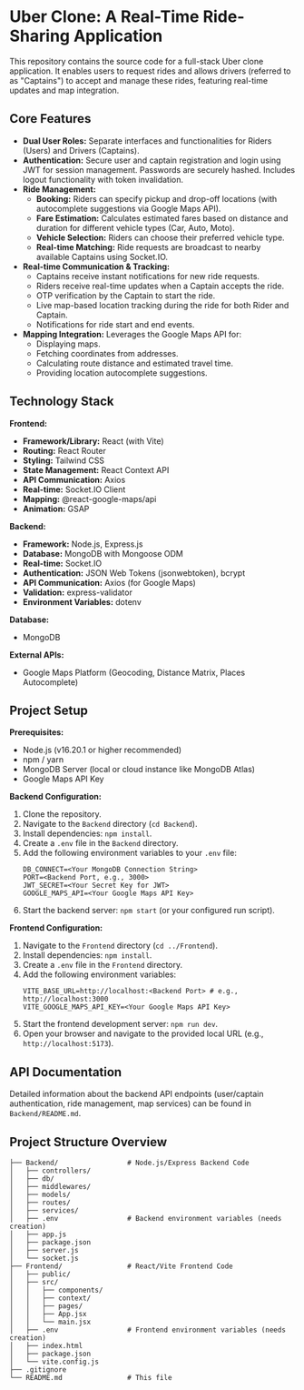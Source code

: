# Uber Clone: A Real-Time Ride-Sharing Application

This repository contains the source code for a full-stack Uber clone application. It enables users to request rides and allows drivers (referred to as "Captains") to accept and manage these rides, featuring real-time updates and map integration.

## Core Features

* **Dual User Roles:** Separate interfaces and functionalities for Riders (Users) and Drivers (Captains).
* **Authentication:** Secure user and captain registration and login using JWT for session management. Passwords are securely hashed. Includes logout functionality with token invalidation.
* **Ride Management:**
    * **Booking:** Riders can specify pickup and drop-off locations (with autocomplete suggestions via Google Maps API).
    * **Fare Estimation:** Calculates estimated fares based on distance and duration for different vehicle types (Car, Auto, Moto).
    * **Vehicle Selection:** Riders can choose their preferred vehicle type.
    * **Real-time Matching:** Ride requests are broadcast to nearby available Captains using Socket.IO.
* **Real-time Communication & Tracking:**
    * Captains receive instant notifications for new ride requests.
    * Riders receive real-time updates when a Captain accepts the ride.
    * OTP verification by the Captain to start the ride.
    * Live map-based location tracking during the ride for both Rider and Captain.
    * Notifications for ride start and end events.
* **Mapping Integration:** Leverages the Google Maps API for:
    * Displaying maps.
    * Fetching coordinates from addresses.
    * Calculating route distance and estimated travel time.
    * Providing location autocomplete suggestions.

## Technology Stack

**Frontend:**

* **Framework/Library:** React (with Vite)
* **Routing:** React Router
* **Styling:** Tailwind CSS
* **State Management:** React Context API
* **API Communication:** Axios
* **Real-time:** Socket.IO Client
* **Mapping:** @react-google-maps/api
* **Animation:** GSAP

**Backend:**

* **Framework:** Node.js, Express.js
* **Database:** MongoDB with Mongoose ODM
* **Real-time:** Socket.IO
* **Authentication:** JSON Web Tokens (jsonwebtoken), bcrypt
* **API Communication:** Axios (for Google Maps)
* **Validation:** express-validator
* **Environment Variables:** dotenv

**Database:**

* MongoDB

**External APIs:**

* Google Maps Platform (Geocoding, Distance Matrix, Places Autocomplete)

## Project Setup

**Prerequisites:**

* Node.js (v16.20.1 or higher recommended)
* npm / yarn
* MongoDB Server (local or cloud instance like MongoDB Atlas)
* Google Maps API Key

**Backend Configuration:**

1.  Clone the repository.
2.  Navigate to the `Backend` directory (`cd Backend`).
3.  Install dependencies: `npm install`.
4.  Create a `.env` file in the `Backend` directory.
5.  Add the following environment variables to your `.env` file:
    ```env
    DB_CONNECT=<Your MongoDB Connection String>
    PORT=<Backend Port, e.g., 3000>
    JWT_SECRET=<Your Secret Key for JWT>
    GOOGLE_MAPS_API=<Your Google Maps API Key>
    ```
6.  Start the backend server: `npm start` (or your configured run script).

**Frontend Configuration:**

1.  Navigate to the `Frontend` directory (`cd ../Frontend`).
2.  Install dependencies: `npm install`.
3.  Create a `.env` file in the `Frontend` directory.
4.  Add the following environment variables:
    ```env
    VITE_BASE_URL=http://localhost:<Backend Port> # e.g., http://localhost:3000
    VITE_GOOGLE_MAPS_API_KEY=<Your Google Maps API Key>
    ```
5.  Start the frontend development server: `npm run dev`.
6.  Open your browser and navigate to the provided local URL (e.g., `http://localhost:5173`).

## API Documentation

Detailed information about the backend API endpoints (user/captain authentication, ride management, map services) can be found in `Backend/README.md`.

## Project Structure Overview
```
├── Backend/                 # Node.js/Express Backend Code
│   ├── controllers/
│   ├── db/
│   ├── middlewares/
│   ├── models/
│   ├── routes/
│   ├── services/
│   ├── .env                 # Backend environment variables (needs creation)
│   ├── app.js
│   ├── package.json
│   ├── server.js
│   └── socket.js
├── Frontend/                # React/Vite Frontend Code
│   ├── public/
│   ├── src/
│   │   ├── components/
│   │   ├── context/
│   │   ├── pages/
│   │   ├── App.jsx
│   │   └── main.jsx
│   ├── .env                 # Frontend environment variables (needs creation)
│   ├── index.html
│   ├── package.json
│   └── vite.config.js
├── .gitignore
└── README.md                # This file
```
